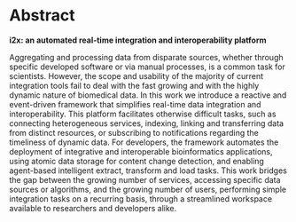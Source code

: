 
# Abstract

**i2x: an automated real-time integration and interoperability platform**

Aggregating and processing data from disparate sources, whether through specific developed software or via manual processes, is a common task for scientists. However, the scope and usability of the majority of current integration tools fail to deal with the fast growing and with the highly dynamic nature of biomedical data. 
In this work we introduce a reactive and event-driven framework that simplifies real-time data integration and interoperability. This platform facilitates otherwise difficult tasks, such as connecting heterogeneous services, indexing, linking and transferring data from distinct resources, or subscribing to notifications regarding the timeliness of dynamic data. For developers, the framework automates the deployment of integrative and interoperable bioinformatics applications, using atomic data storage for content change detection, and enabling agent-based intelligent extract, transform and load tasks.
This work bridges the gap between the growing number of services, accessing specific data sources or algorithms, and the growing number of users, performing simple integration tasks on a recurring basis, through a streamlined workspace available to researchers and developers alike.
